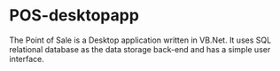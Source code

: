 # POS-desktopapp
The Point of Sale is a Desktop application written in VB.Net. It uses SQL relational database as the data storage back-end and has a simple user interface.

